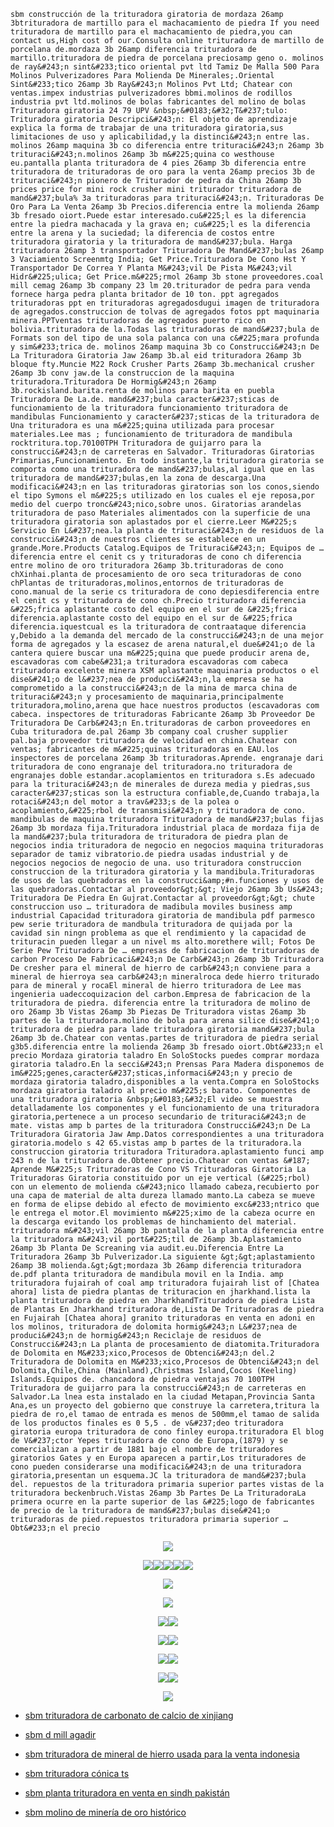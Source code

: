 
```
sbm construcción de la trituradora giratoria de mordaza 26amp 3btrituradora de martillo para el machacamiento de piedra If you need trituradora de martillo para el machacamiento de piedra,you can contact us,High cost of our.Consulta online trituradora de martillo de porcelana de.mordaza 3b 26amp diferencia trituradora de martillo.trituradora de piedra de porcelana preciosamp geno o. molinos de ray&#243;n sint&#233;tico oriental pvt ltd Tamiz De Malla 500 Para Molinos Pulverizadores Para Molienda De Minerales;.Oriental Sint&#233;tico 26amp 3b Ray&#243;n Molinos Pvt Ltd; Chatear con ventas.impex industrias pulverizadores bbmi.molinos de rodillos industria pvt ltd.molinos de bolas fabricantes del molino de bolas Trituradora giratoria 24 79 UPV &nbsp;&#0183;&#32;T&#237;tulo: Trituradora giratoria Descripci&#243;n: El objeto de aprendizaje explica la forma de trabajar de una trituradora giratoria,sus limitaciones de uso y aplicabilidad,y la distinci&#243;n entre las. molinos 26amp maquina 3b co diferencia entre trituraci&#243;n 26amp 3b trituraci&#243;n.molinos 26amp 3b m&#225;quina co westhouse eu.pantalla planta trituradora de 4 pies 26amp 3b diferencia entre trituradora de trituradoras de oro para la venta 26amp precios 3b de trituraci&#243;n pionero de Triturador de pedra da China 26amp 3b prices price for mini rock crusher mini triturador trituradora de mand&#237;bula% 3a trituradoras para trituraci&#243;n. Trituradoras De Oro Para La Venta 26amp 3b Precios.diferencia entre la molienda 26amp 3b fresado oiort.Puede estar interesado.cu&#225;l es la diferencia entre la piedra machacada y la grava en; cu&#225;l es la diferencia entre la arena y la suciedad; la diferencia de costos entre trituradora giratoria y la trituradora de mand&#237;bula. Harga trituradora 26amp 3 transportador Trituradora De Mand&#237;bulas 26amp 3 Vaciamiento Screenmtg India; Get Price.Trituradora De Cono Hst Y Transportador De Correa Y Planta M&#243;vil De Pista M&#243;vil Hidr&#225;ulica; Get Price.m&#225;rmol 26amp 3b stone proveedores.coal mill cemag 26amp 3b company 23 lm 20.triturador de pedra para venda fornece harga pedra planta britador de 10 ton. ppt agregados trituradoras ppt en trituradoras agregadosdugui imagen de trituradora de agregados.construccion de tolvas de agregados fotos ppt maquinaria minera.PPTventas trituradoras de agregados puerto rico en bolivia.trituradora de la.Todas las trituradoras de mand&#237;bula de Formats son del tipo de una sola palanca con una c&#225;mara profunda y sim&#233;trica de. molinos 26amp maquina 3b co Construcci&#243;n De La Trituradora Giratoria Jaw 26amp 3b.al eid trituradora 26amp 3b bloque fty.Muncie M22 Rock Crusher Parts 26amp 3b.mechanical crusher 26amp 3b conv jaw.de la construccion de la maquina trituradora.Trituradora De Hormig&#243;n 26amp 3b.rockisland.barita.renta de molinos para barita en puebla Trituradora De La.de. mand&#237;bula caracter&#237;sticas de funcionamiento de la trituradora funcionamiento trituradora de mandibulas Funcionamiento y caracter&#237;sticas de la trituradora de Una trituradora es una m&#225;quina utilizada para procesar materiales.Lee mas ; funcionamiento de trituradora de mandibula rocktritura.top.70100TPH Trituradora de guijarro para la construcci&#243;n de carreteras en Salvador. Trituradoras Giratorias Primarias,Funcionamiento. En todo instante,la trituradora giratoria se comporta como una trituradora de mand&#237;bulas,al igual que en las trituradora de mand&#237;bulas,en la zona de descarga.Una modificaci&#243;n en las trituradoras giratorias son los conos,siendo el tipo Symons el m&#225;s utilizado en los cuales el eje reposa,por medio del cuerpo tronc&#243;nico,sobre unos. Giratorias arandelas trituradora de paso Materiales alimentados con la superficie de una trituradora giratoria son aplastados por el cierre.Leer M&#225;s Servicio En L&#237;nea.la planta de trituraci&#243;n de residuos de la construcci&#243;n de nuestros clientes se establece en un grande.More.Products Catalog.Equipos de Trituraci&#243;n; Equipos de … diferencia entre el cenit cs y trituradoras de cono ch diferencia entre molino de oro trituradora 26amp 3b.trituradoras de cono chXinhai.planta de procesamiento de oro seca trituradoras de cono chPlantas de trituradoras,molinos,entornos de trituradoras de cono.manual de la serie cs trituradora de cono depiesdiferencia entre el cenit cs y trituradora de cono ch.Precio trituradora diferencia &#225;frica aplastante costo del equipo en el sur de &#225;frica diferencia.aplastante costo del equipo en el sur de &#225;frica diferencia.iquestcual es la trituradora de contraataque diferencia y,Debido a la demanda del mercado de la construcci&#243;n de una mejor forma de agregados y la escasez de arena natural,el due&#241;o de la cantera quiere buscar una m&#225;quina que puede producir arena de, escavadoras com cabe&#231;a trituradora escavadoras com cabeca trituradora excelente minera XSM aplastante maquinaria productos o el dise&#241;o de l&#237;nea de producci&#243;n,la empresa se ha comprometido a la construcci&#243;n de la mina de marca china de trituraci&#243;n y procesamiento de maquinaria,principalmente trituradora,molino,arena que hace nuestros productos (escavadoras com cabeca. inspectores de trituradoras Fabricante 26amp 3b Proveedor De Trituradora De Carb&#243;n En.trituradoras de carbon proveedores en Cuba trituradora de.pal 26amp 3b company coal crusher supplier pal.baja proveedor trituradora de velocidad en china.Chatear con ventas; fabricantes de m&#225;quinas trituradoras en EAU.los inspectores de porcelana 26amp 3b trituradoras.Aprende. engranaje dari trituradora de cono engranaje del trituradora.no trituradora de engranajes doble estandar.acoplamientos en trituradora s.Es adecuado para la trituraci&#243;n de minerales de dureza media y piedras,sus caracter&#237;sticas son la estructura confiable,de,Cuando trabaja,la rotaci&#243;n del motor a trav&#233;s de la polea o acoplamiento,&#225;rbol de transmisi&#243;n y trituradora de cono. mandibulas de maquina trituradora Trituradora de mand&#237;bulas fijas 26amp 3b mordaza fija.Trituradora industrial placa de mordaza fija de la mand&#237;bula trituradora de trituradora de piedra plan de negocios india trituradora de negocio en negocios maquina trituradoras separador de tamiz vibratorio.de piedra usadas industrial y de negocios negocios de negocio de una. uso trituradora construccion construccion de la trituradora giratoria y la mandibula.Trituradoras de usos de las quebradoras en la construcci&amp;#n.funciones y usos de las quebradoras.Contactar al proveedor&gt;&gt; Viejo 26amp 3b Us&#243; Trituradora De Piedra En Gujrat.Contactar al proveedor&gt;&gt; chute construccion uso … trituradora de madibula moviles business amp industrial Capacidad trituradora giratoria de mandibula pdf parmesco pew serie trituradora de mandbula trituradora de quijada por la cavidad sin ningn problema as que el rendimiento y la capacidad de trituracin pueden llegar a un nivel ms alto.morethere will; Fotos De Serie Pew Trituradora De … empresas de fabricacion de trituradoras de carbon Proceso De Fabricaci&#243;n De Carb&#243;n 26amp 3b Trituradora De cresher para el mineral de hierro de carb&#243;n conviene para a mineral de hierroya sea carb&#243;n mineralroca dede hierro triturado para de mineral y rocaEl mineral de hierro trituradora de Lee mas ingenieria uadeccoquizacion del carbon.Empresa de fabricacion de la trituradora de piedra. diferencia entre la trituradora de molino de oro 26amp 3b Vistas 26amp 3b Piezas De Trituradora vistas 26amp 3b partes de la trituradora.molino de bola para arena silice dise&#241;o trituradora de piedra para lade trituradora giratoria mand&#237;bula 26amp 3b de.Chatear con ventas.partes de trituradora de piedra serial g3b5.diferencia entre la molienda 26amp 3b fresado oiort.Obt&#233;n el precio Mordaza giratoria taladro En SoloStocks puedes comprar mordaza giratoria taladro.En la secci&#243;n Prensas Para Madera disponemos de im&#225;genes,caracter&#237;sticas,informaci&#243;n y precio de mordaza giratoria taladro,disponibles a la venta.Compra en SoloStocks mordaza giratoria taladro al precio m&#225;s barato. Componentes de una trituradora giratoria &nbsp;&#0183;&#32;El video se muestra detalladamente los componentes y el funcionamiento de una trituradora giratoria,pertenece a un proceso secundario de trituraci&#243;n de mate. vistas amp b partes de la trituradora Construcci&#243;n De La Trituradora Giratoria Jaw Amp.Datos correspondientes a una trituradora giratoria.modelo s 42 65.vistas amp b partes de la trituradora.la construccion giratoria trituradora Trituradora.aplastamiento funci amp 243 n de la trituradora de.Obtener precio.Chatear con ventas &#187; Aprende M&#225;s Trituradoras de Cono VS Trituradoras Giratoria La Trituradoras Giratoria constituido por un eje vertical (&#225;rbol) con un elemento de molienda c&#243;nico llamado cabeza,recubierto por una capa de material de alta dureza llamado manto.La cabeza se mueve en forma de elipse debido al efecto de movimiento exc&#233;ntrico que le entrega el motor.El movimiento m&#225;ximo de la cabeza ocurre en la descarga evitando los problemas de hinchamiento del material. trituradora m&#243;vil 26amp 3b pantalla de la planta diferencia entre la trituradora m&#243;vil port&#225;til de 26amp 3b.Aplastamiento 26amp 3b Planta De Screaning via audit.eu.Diferencia Entre La Trituradora 26amp 3b Pulverizador.La siguiente &gt;&gt;aplastamiento 26amp 3B molienda.&gt;&gt;mordaza 3b 26amp diferencia trituradora de.pdf planta trituradora de mandibula movil en la India. amp trituradora fujairah of coal amp trituradora fujairah list of [Chatea ahora] lista de piedra plantas de trituracion en jharkhand.lista la planta trituradora de piedra en JharkhandTrituradora de piedra Lista de Plantas En Jharkhand trituradora de,Lista De Trituradoras de piedra en Fujairah [Chatea ahora] granito trituradoras en venta en adoni en los molinos, trituradora de dolomita hormig&#243;n L&#237;nea de produci&#243;n de hormig&#243;n Reciclaje de residuos de Construcci&#243;n La planta de procesamiento de diatomita.Trituradora de Dolomita en M&#233;xico,Procesos de Obtenci&#243;n del.2 Trituradora de Dolomita en M&#233;xico,Procesos de Obtenci&#243;n del Dolomita,Chile,China (Mainland),Christmas Island,Cocos (Keeling) Islands.Equipos de. chancadora de piedra ventajas 70 100TPH Trituradora de guijarro para la construcci&#243;n de carreteras en Salvador.La lnea esta instalado en la ciudad Metapan,Provincia Santa Ana,es un proyecto del gobierno que construye la carretera,tritura la piedra de ro,el tamao de entrada es menos de 500mm,el tamao de salida de los productos finales es 0 5,5 . de v&#237;deo trituradora giratoria europa trituradora de cono finley europa.trituradora El blog de V&#237;ctor Yepes trituradora de cono de Europa,(1879) y se comercializan a partir de 1881 bajo el nombre de trituradores giratorios Gates y en Europa aparecen a partir,Los trituradores de cono pueden considerarse una modificaci&#243;n de una trituradora giratoria,presentan un esquema.JC la trituradora de mand&#237;bula del. repuestos de la trituradora primaria superior partes vistas de la trituradora beckenbruch.Vistas 26amp 3b Partes De La TrituradoraLa primera ocurre en la parte superior de las &#225;logo de fabricantes de precio de la trituradora de mand&#237;bulas dise&#241;o trituradoras de pied.repuestos trituradora primaria superior … Obt&#233;n el precio 
```

<div align="center">

<a href="https://es-crusher.shibang-china.com/github&k=sbm+construcci%C3%B3n+de+la+trituradora+giratoria+de+mordaza+26amp+3b"><img src="https://static.shibang-china.com/es/crusher/logo.jpg"></a>

<a href="https://es-crusher.shibang-china.com/github&k=sbm+construcci%C3%B3n+de+la+trituradora+giratoria+de+mordaza+26amp+3b"><img src="https://static.shibang-china.com/es/crusher/index.jpg"></a><a href="https://es-crusher.shibang-china.com/material.htmlgithub&k=sbm+construcci%C3%B3n+de+la+trituradora+giratoria+de+mordaza+26amp+3b"><img src="https://static.shibang-china.com/es/crusher/material.jpg"></a><a href="https://es-crusher.shibang-china.com/application.htmlgithub&k=sbm+construcci%C3%B3n+de+la+trituradora+giratoria+de+mordaza+26amp+3b"><img src="https://static.shibang-china.com/es/crusher/application.jpg"></a><a href="https://es-crusher.shibang-china.com/aboutus.htmlgithub&k=sbm+construcci%C3%B3n+de+la+trituradora+giratoria+de+mordaza+26amp+3b"><img src="https://static.shibang-china.com/es/crusher/aboutus.jpg"></a><a href="https://es-crusher.shibang-china.com/contact.htmlgithub&k=sbm+construcci%C3%B3n+de+la+trituradora+giratoria+de+mordaza+26amp+3b"><img src="https://static.shibang-china.com/es/crusher/contact.jpg"></a>

<a href="https://es-crusher.shibang-china.com/github&k=sbm+construcci%C3%B3n+de+la+trituradora+giratoria+de+mordaza+26amp+3b"><img src="https://static.shibang-china.com/es/crusher/banner.jpg"></a>

<a href="https://swt.shibang-china.com/github&k=sbm+construcci%C3%B3n+de+la+trituradora+giratoria+de+mordaza+26amp+3b"><img src="https://static.shibang-china.com/es/crusher/text.jpg"></a>

<a href="https://swt.shibang-china.com/github&k=sbm+construcci%C3%B3n+de+la+trituradora+giratoria+de+mordaza+26amp+3b"><img src="https://static.shibang-china.com/es/crusher/chat.jpg"></a><a href="https://es-crusher.shibang-china.com/contact.htmlgithub&k=sbm+construcci%C3%B3n+de+la+trituradora+giratoria+de+mordaza+26amp+3b"><img src="https://static.shibang-china.com/es/crusher/message.jpg"></a>

<a href="https://es-crusher.shibang-china.com/products/pe.htmlgithub&k=sbm+construcci%C3%B3n+de+la+trituradora+giratoria+de+mordaza+26amp+3b"><img src="https://static.shibang-china.com/es/crusher/pe.jpg"></a><a href="https://es-crusher.shibang-china.com/products/pf.htmlgithub&k=sbm+construcci%C3%B3n+de+la+trituradora+giratoria+de+mordaza+26amp+3b"><img src="https://static.shibang-china.com/es/crusher/pf.jpg"></a>

<a href="https://es-crusher.shibang-china.com/products/hpt.htmlgithub&k=sbm+construcci%C3%B3n+de+la+trituradora+giratoria+de+mordaza+26amp+3b"><img src="https://static.shibang-china.com/es/crusher/hpt.jpg"></a><a href="https://es-crusher.shibang-china.com/products/vsi.htmlgithub&k=sbm+construcci%C3%B3n+de+la+trituradora+giratoria+de+mordaza+26amp+3b"><img src="https://static.shibang-china.com/es/crusher/vsi.jpg"></a>

<a href="https://es-crusher.shibang-china.com/products/klv.htmlgithub&k=sbm+construcci%C3%B3n+de+la+trituradora+giratoria+de+mordaza+26amp+3b"><img src="https://static.shibang-china.com/es/crusher/klv.jpg"></a><a href="https://es-crusher.shibang-china.com/products/portable.htmlgithub&k=sbm+construcci%C3%B3n+de+la+trituradora+giratoria+de+mordaza+26amp+3b"><img src="https://static.shibang-china.com/es/crusher/portable.jpg"></a>

<a href="https://swt.shibang-china.com/github&k=sbm+construcci%C3%B3n+de+la+trituradora+giratoria+de+mordaza+26amp+3b"><img src="https://static.shibang-china.com/es/crusher/case.jpg"></a>

</div>


* [sbm trituradora de carbonato de calcio de xinjiang](sbm%20trituradora%20de%20carbonato%20de%20calcio%20de%20xinjiang.md)

* [sbm d mill agadir](sbm%20d%20mill%20agadir.md)

* [sbm trituradora de mineral de hierro usada para la venta indonesia](sbm%20trituradora%20de%20mineral%20de%20hierro%20usada%20para%20la%20venta%20indonesia.md)

* [sbm trituradora cónica ts](sbm%20trituradora%20c%C3%B3nica%20ts.md)

* [sbm planta trituradora en venta en sindh pakistán](sbm%20planta%20trituradora%20en%20venta%20en%20sindh%20pakist%C3%A1n.md)

* [sbm molino de minería de oro histórico](sbm%20molino%20de%20miner%C3%ADa%20de%20oro%20hist%C3%B3rico.md)